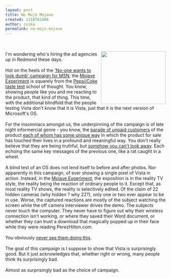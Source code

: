 ```yaml
---
layout: post
title: No Mojo Mojave
created: 1218761486
author: zvika
permalink: no-mojo-mojave
---
```

<br />
<br />
<img style="width: 203px; height: 166px;" alt="" src="http://blogs.sun.com/dannycoward/resource/setandforget.jpg" align="right" />I'm wondering who's hiring the ad agencies up in Redmond
these days. <br />
<br />
Hot on the heels of the <a href="http://blogs.sun.com/dannycoward/entry/no_one_wants_to_look">'No-one
wants to look dumb' campaign for MSN</a>, the <a href="http://www.mojaveexperiment.com/">Mojave Experiment</a> is
squarely from the <a href="http://en.wikipedia.org/wiki/Blind_taste_test">Pepsi/Coke taste
test</a> school of thought. You know, showing people like you and me
reacting to the product, that kind of thing. This time, with the
additional blindfold that the people testing Vista don't know that it
is Vista,
just that it is the next version of Microsoft's OS. <br />
<br />
For the insomniacs amongst us, the underpinning of the campaign is of
late night informercial genre - you know, the <a href="http://www.youtube.com/watch?v=LxBIgF9ccE4&amp;feature=related">parade
of unpaid customers</a> of the product <a href="http://www.youtube.com/watch?v=_FR7OcCs1Hs">each of whom has
some unique way</a> in which the product for sale has touched their
lives in a profound and meaningful way. You don't really believe that
they are being truthful, but <a href="http://www.youtube.com/watch?v=FlPvfXNR1j4">somehow you can't
look away</a>. Each echoing the same key messages of the previous one,
like a rat caught in a wheel. <br />
<br />
A blind test of an OS does not lend itself to before and after photos.
Nor apparently in this campaign, of ever showing a single pixel of
Vista in action. Instead, in the <a href="http://www.mojaveexperiment.com/">Mojave Experiment</a>, the
exposition is in the reality TV style, the reality being the reaction
of ordinary people to it. Except that, as most reality TV shows, the
reality is selectively edited. Of the claim of 22 hidden cameras (why
hidden ? why 22?), only one or two ever appear to be in use. Worse, the
captured reactions are mostly of the subject watching the screen while
the off camera interviewer drives the demo. The subjects never touch
the computer. They never have to figure out why their wireless
connection isn't working, or where they saved their Word document, or
whether they can trust a download that magically popped up in their
face while they were reading PerezHilton.com.<br />
<br />
You obviously <a href="http://www.youtube.com/watch?v=iGVHzEywke0">never
see them doing this</a>.<br />
<br />
The goal of this campaign is I suppose to show that Vista is
surprisingly good. But it just acknowledges that, whether right or
wrong, many people think its surprisingly bad.<br />
<br />
Almost as surprisingly bad as the choice of campaign.<br />
<br />
<br />

